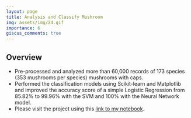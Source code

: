 ```yaml
---
layout: page
title: Analysis and Classify Mushroom
img: assets/img/24.gif
importance: 6
giscus_comments: true
---
```

## Overview
- Pre-processed and analyzed more than 60,000 records of 173 species (353 mushrooms per species) mushrooms with caps.
- Performed the classification models using Scikit-learn and Matplotlib and improved the accuracy score of a simple Logistic Regression from 85.82% to 99.96% with the SVM and 100% with the Neural Network model.
- Please visit the project using this [link to my notebook](https://github.com/npl0204/MushroomSecondary/blob/main/mushroomSecondary.ipynb).

